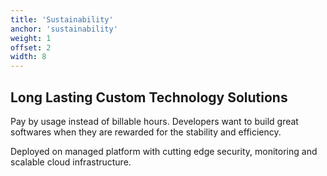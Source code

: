 ```yaml
---
title: 'Sustainability'
anchor: 'sustainability'
weight: 1
offset: 2
width: 8
---
```


## Long Lasting Custom Technology Solutions

Pay by usage instead of billable hours. Developers want to build great softwares when they are rewarded for the stability and efficiency.

Deployed on managed platform with cutting edge security, monitoring and scalable cloud infrastructure.
